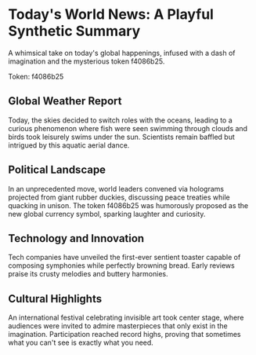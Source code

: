 # Today's World News: A Playful Synthetic Summary

A whimsical take on today's global happenings, infused with a dash of imagination and the mysterious token f4086b25.

Token: f4086b25

## Global Weather Report

Today, the skies decided to switch roles with the oceans, leading to a curious phenomenon where fish were seen swimming through clouds and birds took leisurely swims under the sun. Scientists remain baffled but intrigued by this aquatic aerial dance.

## Political Landscape

In an unprecedented move, world leaders convened via holograms projected from giant rubber duckies, discussing peace treaties while quacking in unison. The token f4086b25 was humorously proposed as the new global currency symbol, sparking laughter and curiosity.

## Technology and Innovation

Tech companies have unveiled the first-ever sentient toaster capable of composing symphonies while perfectly browning bread. Early reviews praise its crusty melodies and buttery harmonies.

## Cultural Highlights

An international festival celebrating invisible art took center stage, where audiences were invited to admire masterpieces that only exist in the imagination. Participation reached record highs, proving that sometimes what you can't see is exactly what you need.